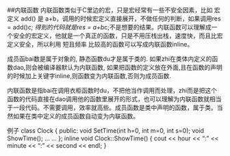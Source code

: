 ##内联函数
内联函数类似于C里边的宏，只是宏经常有一些不安全因素，比如 宏定义 add() 是 a+b，调用的时候宏定义直接展开，不做任何的判断，如果调用res = add()*c; 得到的代码就是res = a+b*c;不是想要的结果。内联函数可以理解成一个安全的宏定义，他就是一个真正的函数，只是不用压栈出栈，速度快，而且比宏定义安全，所以利用 短且频率 比较高的函数可以写成内联函数inline。

成员函bai数是属于对象的, 静态函数du才是属于类的. 如果zhi在类体内定义的函数dao,则会被编译器默认为内联函数, 如果把函数的定义放在外面,且在函数的声明的时候加上关键字inline,则函数变为内联函数,否则为成员函数.

内联函数是指bai在调用衣柜函数时du，不把他当作调用而处理，zhi而是把这个函数的代码直接在dao调用他的函数里展开的形式，也可以理解为内联函数就相当于一段代码。不需要调用，效率就高些。成员函数是类中声明的函数，属于类。当然如果在类中定义的成员函数自动变为内联函数。

例子
class Clock
{
public:
void SetTime(int h=0, int m=0, int s=0);
void ShowTime();
... ...
};
inline void Clock::ShowTime()
{ cout << hour << “:” << minute << “:” << second << endl; }
